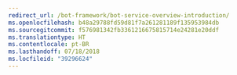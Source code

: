 ```yaml
---
redirect_url: /bot-framework/bot-service-overview-introduction/
ms.openlocfilehash: b48a29788fd59d81f7a261281189f135953984db
ms.sourcegitcommit: f576981342fb3361216675815714e24281e20ddf
ms.translationtype: HT
ms.contentlocale: pt-BR
ms.lasthandoff: 07/18/2018
ms.locfileid: "39296624"
---
```


